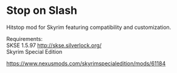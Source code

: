 # Stop on Slash
Hitstop mod for Skyrim featuring compatibility and customization.

Requirements:<br/>
SKSE 1.5.97 http://skse.silverlock.org/ <br/>
Skyrim Special Edition

https://www.nexusmods.com/skyrimspecialedition/mods/61184
